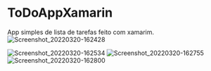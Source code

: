 # ToDoAppXamarin
App simples de lista de tarefas feito com xamarim.
![Screenshot_20220320-162428](https://user-images.githubusercontent.com/81589945/159179912-772b09e7-7e2d-404e-9ebf-65726ea12b5e.jpg)

![Screenshot_20220320-162534](https://user-images.githubusercontent.com/81589945/159179786-3a75d900-79bc-4809-803f-ec74cd9d4111.jpg)
![Screenshot_20220320-162755](https://user-images.githubusercontent.com/81589945/159179789-035380db-3dac-4a4d-8fc3-1da674efe465.jpg)
![Screenshot_20220320-162800](https://user-images.githubusercontent.com/81589945/159179790-b653aa49-b658-4971-8069-383ba9d549ba.jpg)
